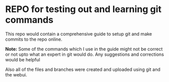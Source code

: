 # REPO for testing out and learning git commands

This repo would contain a comprehensive guide to setup git and make commits to the repo online.

**Note:** Some of the commands which I use in the guide might not be correct or not upto what an expert in git would do. Any suggestions and corrections would be helpful

Also all of the files and branches were created and uploaded using git and the webui.